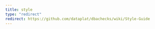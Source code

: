 ```yaml
---
title: style
type: "redirect"
redirect: https://github.com/dataplat/dbachecks/wiki/Style-Guide
---
```

